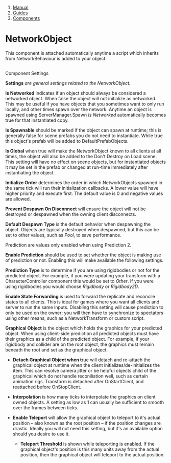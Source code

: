 1.  [Manual](/docs/manual)
3.  [Guides](/docs/manual/guides)
5.  [Components](/docs/manual/guides/components)

# NetworkObject

This component is attached automatically anytime a script which inherits from NetworkBehaviour is added to your object.

## 


Component Settings

**Settings** _are general settings related to the NetworkObject._[](#settings-are-general-settings-related-to-the-networkobject)

**Is Networked** indicates if an object should always be considered a networked object. When false the object will not initialize as networked. This may be useful if you have objects that you sometimes want to only run locally, and other times spawn over the network. Anytime an object is spawned using ServerManager.Spawn _Is Networked_ automatically becomes true for that instantiated copy.

**Is Spawnable** should be marked if the object can spawn at runtime; this is generally false for scene prefabs you do not need to instantiate. While true this object's prefab will be added to DefaultPrefabObjects.

**Is Global** when true will make the NetworkObject known to all clients at all times, the object will also be added to the Don't Destroy on Load scene. This setting will have no effect on scene objects, but for instantiated objects it may be set in the prefab or changed at run-time immediately after instantiating the object.

**Initialize Order** determines the order in which NetworkObjects spawned in the same tick will run their initialization callbacks. A lower value will have higher priority and execute first. The default value is 0 and negative values are allowed.

**Prevent Despawn On Disconnect** will ensure the object will not be destroyed or despawned when the owning client disconnects.

**Default Despawn Type** is the default behavior when despawning the object. Objects are typically destroyed when despawned, but this can be set to other values, such as _Pool_, to save performance.

Prediction are values only enabled when using Prediction 2.[](#prediction-are-values-only-enabled-when-using-prediction-2)

**Enable Prediction** should be used to set whether the object is making use of prediction or not. Enabling this will make available the following settings.

**Prediction Type** is to determine if you are using rigidbodies or not for the predicted object. For example, if you were updating your transform with a CharacterController component this would be set to _Other_. If you were using rigidbodies you would choose _Rigidbody_ or _Rigidbody2D_.

**Enable State Forwarding** is used to forward the replicate and reconcile states to all clients. This is ideal for games where you want all clients and server to run the same inputs. Disabling this setting will cause prediction to only be used on the owner; you will then have to synchronize to spectators using other means, such as a NetworkTransform or custom script.

**Graphical Object** is the object which holds the graphics for your predicted object. When using client-side prediction all predicted objects must have their graphics as a child of the predicted object. For example, if your rigidbody and collider are on the root object, the graphics must remain beneath the root and set as the graphical object.

*   **Detach Graphical Object when t**rue will detach and re-attach the graphical object at runtime when the client initializes/de-initializes the item. This can resolve camera jitter or be helpful objects child of the graphical which do not handle reconiliation well, such as certain animation rigs. Transform is detached after OnStartClient, and reattached before OnStopClient.
    

*   **Interpolation** is how many ticks to interpolate the graphics on client owned objects. A setting as low as 1 can usually be sufficient to smooth over the frames between ticks.
    

*   **Enable Teleport** will allow the graphical object to teleport to it's actual position – also known as the root position – if the position changes are drastic. Ideally you will not need this setting, but it's an available option should you desire to use it.
    
    *   **Teleport Threshold** is shown while teleporting is enabled. If the graphical object's position is this many units away from the actual position, then the graphical object will teleport to the actual position.